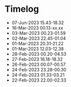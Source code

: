 # Timelog
- 07-Jun-2023 15.43-18.32
- 16-Mar-2023 00.13-xx.xx
- 03-Mar-2023 00.23-01.59
- 02-Mar-2023 22.45-01.04
- 01-Mar-2023 20.31-21.22
- 01-Mar-2023 12.03-12.38
- 28-Feb-2023 00.20-04.53
- 27-Feb-2023 16.18-18.32
- 26-Feb-2023 00.07-00.57
- 24-Feb-2023 23.28-00.30
- 24-Feb-2023 01.33-03.21
- 22-Feb-2023 22.00-02.33

